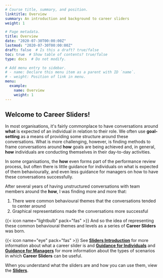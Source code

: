 ```yaml
---
# Course title, summary, and position.
linktitle: Overview
summary: An introduction and background to career sliders
weight: 1

# Page metadata.
title: Overview
date: "2020-07-30T00:00:00Z"
lastmod: "2020-07-30T00:00:00Z"
draft: false  # Is this a draft? true/false
toc: true  # Show table of contents? true/false
type: docs  # Do not modify.

# Add menu entry to sidebar.
# - name: Declare this menu item as a parent with ID `name`.
# - weight: Position of link in menu.
menu:
  example:
    name: Overview
    weight: 1
---
```


## Welcome to **Career Sliders**!

In most organisations, it's fairly commonplace to have conversations around **what** is expected of an individual in relation to their role. We often use **goal-setting** as a means of providing some structure around these conversations. What is more challenging, however, is finding methods to frame conversations around **how** goals are being achieved and, in general, **how** individuals are conducting themselves in their day-to-day activities.

In some organisations, the **how** even forms part of the performance review process, but often there is little guidance for individuals on what is expected of them behaviourally, and even less guidance for managers on how to have these conversations successfully.

After several years of having unstructured conversations with team members around the **how**, I was finding more and more that:

1. There were common behavioural themes that the conversations tended to center around
1. Graphical representations made the conversations more successful

{{< icon name="lightbulb" pack="fas" >}} And so the idea of representing these common behavioural themes and levels as a series of **Career Sliders** was born.

{{< icon name="eye" pack="fas" >}} See [**Sliders Introduction**](../../about/info/sliders-intro/) for more information about what a career slider is and [**Guidance for Individuals**](../../about/info/individuals/) and [**Guidance for Managers**](../../about/info/managers/) for more information about the types of scenarios in which **Career Sliders** can be useful.

When you understand what the sliders are and how you can use them, view the [**Sliders**](../../sliders/info/change).
